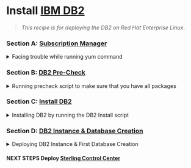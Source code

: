 # Install [IBM DB2](https://www.ibm.com/docs/en/db2/11.1?topic=administration-db2-data-servers)

   > _This recipe is for deploying the DB2 on Red Hat Enterprise Linux_.

### Section A: [Subscription Manager](./DB2.md)
<details>
    <summary> Facing trouble while running yum command </summary>

1. You will need to run this command to verify the subscription status.
```bash
subscription-manager status
```
Then
```bash
yum repolist
```
2. If you got an error or result of 0 you will need to run into the following steps to setup your `Subscription`

```bash
subscription-manager attach --auto
```
```bash
subscription-manager remove --all
```
```bash
subscription-manager unregister
```
subscription-manager clean
```bash
yum clean all
```
```bash
rm -rf /var/cache/yum/*
```
```bash
subscription-manager register
```
```bash
subscription-manager attach --auto
```
3. Once this is done, verify the subscription status and checkout the populate the repository.

```bash
subscription-manager status
```
```bash
yum repolist
```
</details>

### Section B: [DB2 Pre-Check](./DB2.md)
<details>
    <summary> Running precheck script to make sure that you have all packages </summary>

1. Copying `DB2 tar file` into your server and extracting it.
```bash
Copy DB2_Svr_11.5_Linux_x86-64.tar to server
tar -xvf DB2_Svr_11.5_Linux_x86-64.tar to server
```
2. Access `DB2_Svr Directory`
```bash
cd /DB2_Svr_11.5_Linux_x86-64/server_dec
ls -la
```
3. Run the script that lists all the missing packages, you will have to permit that script.
```bash
chmod +x ./db2prereqcheck
```
```bash
./db2prereqcheck -i -l 
``` 
   > 💡 **OUTPUT**  
   > Should return without any missing packages.

_OR_

   > **⚠️** **FAILED** 

   > `The db2prereqcheck utility failed to find the following libary file: libstdc++.so.6`

4. Assuming this is the only one missing to fix that you will need to run the following.
```bash
yum install libstdc++.so.6 # Assuming this is the one mentioned on failure message
``` 
Also you will need to run 
```bash
ldconfig -p | grep libpam.so.*
```
   > 💡 **OUTPUT**  
   > Should return with `libpam package` you will have to install as well.

```bash
yum install libpam.so.0 #Assuming this was on your output from the previous command
```
5. Re-run the precheck again to make sure.
```bash
cd /server_dec
./db2prereqcheck -i -l
```
</details>

### Section C: [Install DB2](./DB2.md)
<details>
    <summary> Installing DB2 by running the DB2 Install script </summary>

1. Make sure you at the right directory
```bash
cd /DB2_Svr_11.5_Linux_x86-64/server_dec
```
2. Permit & Run the script.
```bash
chmod +x ./db2_install
./db2_install
```
3. Prompts will show up 
    - License: `YES`
    - Specify one of the DB2 Products: `SERVER`
    - PureScale: `NO`
   > 💡 **OUTPUT**  
   > Should return with `The execution completed successfully` after running `59` Tasks, its ok to see warnings not ~~ERRORS~~.
4. Check the Install
```bash
chmod +x ./db2ls
./db2ls
```
   > 💡 **OUTPUT**  
   > You should see the following 

| Install Path | Level | Install Date | UID |
| --- | --- | --- | --- |
| /opt/ibm/db2/V11.5 | 11.5.0.0 | --/--/---- | 0 -> root |
5. Validation
```bash
ls /usr/local/bin | grep db2  #output 
```
   > 💡 **OUTPUT**  
   > `db2greg` & `db2ls`
```bash
cd /usr/local/bin
```
```bash
db2grep -dump
```
   > 💡 **OUTPUT**  
   > You will see all your installation information
      ```
      S,TSA,4.1.0.4,/opt/IBM/tsamp,DG_NOT_ALLOWED,DB2_INSTALLED,0,0,-,1692051794,0
      S,RSCT,3.2.3.2,/usr/sbin/rsct,DG_NOT_ALLOWED,DB2_INSTALLED,0,0,-,1692051794,0
      S,DB2,11.5.0.0,/opt/ibm/db2/V11.5,,,0,0,,1692051851,0
      V,DB2GPRF,DB2SYSTEM,localhost.localdomain,/opt/ibm/db2/V11.5,
      ```

```bash
/opt/ibm/db2/V11.5/bin/db2val
```
   > 💡 **OUTPUT**  
   > You should see that `db2val command is running`, installation file ..../db2/V11.5 was successful & The `db2val command completed successfully`
6. Check log file for errors
```bash
cd /tmp
ls | grep db2val-
```
Copy the output and run this command to debug
```bash 
export db2val=/tmp/<COPIED-DB2VAL.log>
```
```bash
more ${db2val} 
```
   > 💡 **OUTPUT**  
   > You should see that all success and no ~~errors~~
</details>

### Section D: [DB2 Instance & Database Creation](./DB2.md)
<details>
    <summary> Deploying DB2 Instance & First Database Creation </summary>

1. First we need to make sure if the `userid` exists.
```bash
id db2inst1
``` 
IF NOT
```bash
useradd -m db2inst1
```
```bash
passwd db2inst1 #create a new password & memorize it I used db2inst1 as the password as well.
```
2. Create DB2 Instance
```bash
/opt/ibm/db2/V11.5/instance/db2icrt -u db2inst1 db2inst1
```
   > 💡 **OUTPUT**  
   > You should see 4 Tasks with `The execution completed successfully`
3. Use your `userid` to start your instance
```bash
su - db2inst1 #login with db2inst1
```
Find the port to connect to
```bash
cat /etc/services | grep db2c_db2inst1 #In my case it is 50000
```
4. Start the DB2 instance.
```bash 
db2start
```
   > 💡 **OUTPUT**  
   > You should see `DB2START processing was successful.`
### This is a good snapshot to take dont forget to use root user then shutdown -h now
5. Check for the listen port
```bash
netstat -na | grep 50000 #Assuming that your port was 50000 from the step D.3
```
   > 💡 **OUTPUT**  
   > You should see the record ending on your right side with `LISTEN`
6. Create your first Database using `db2sampl`
```bash
db2sampl -name <DATABASE_NAME>
```
7. Test Connection
```bash
su - db2inst1
```
```sql
db2 connect to `<DATABASE_NAME>`
```
   > 💡 **OUTPUT**  
        > #### Database Connection Information
 
 | Database server        | = DB2/LINUXX8664 11.5.0.0 |
 | --- | --- | 
 | SQL authorization ID  | = DB2INST1 |
 | Local database alias  | = `<DATABASE_NAME>` | 

</details>

#### NEXT STEPS Deploy [Sterling Control Center](./ICC.md)